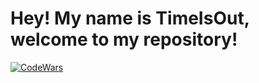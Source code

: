 # Hey! My name is TimeIsOut, welcome to my repository!
[![CodeWars](https://www.codewars.com/users/TimeIsOut/badges/large)](https://www.codewars.com/users/TimeIsOut)
